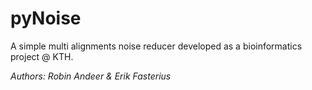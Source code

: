 # pyNoise
A simple multi alignments noise reducer developed as a bioinformatics project @ KTH.

*Authors: Robin Andeer & Erik Fasterius*
